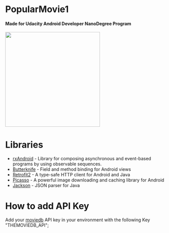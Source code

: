 # PopularMovie1

#### Made for Udacity Android Developer NanoDegree Program

<img src="https://github.com/soundlicious/PopularMovie1/blob/master/Previews/PopularMovie1.gif?raw=true" width="300"/>

# Libraries
* [rxAndroid](https://github.com/ReactiveX/RxAndroid) - Library for composing asynchronous and event-based programs by using observable sequences.
* [Butterknife](https://jakewharton.github.io/butterknife/) - Field and method binding for Android views
* [Retrofit2](http://square.github.io/retrofit/) - A type-safe HTTP client for Android and Java
* [Picasso](https://square.github.io/picasso/) - A powerful image downloading and caching library for Android
* [Jackson](https://github.com/FasterXML/jackson) - JSON parser for Java

# How to add API Key
Add your [moviedb](https://www.themoviedb.org/) API key in your environment with the following Key "THEMOVIEDB_API";
